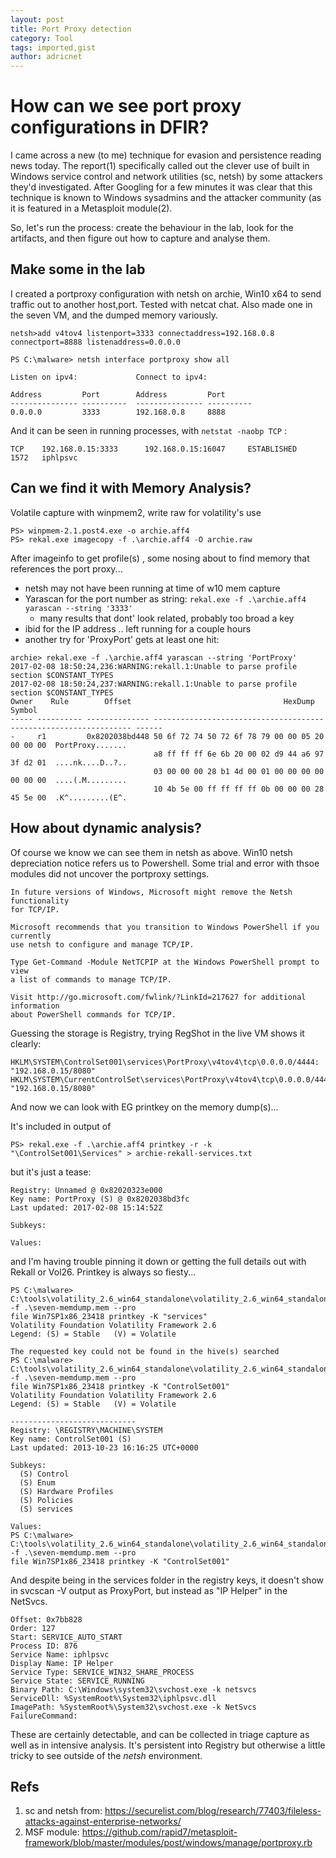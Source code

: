 ```yaml
---
layout: post
title: Port Proxy detection
category: Tool
tags: imported,gist
author: adricnet
---
```


How can we see port proxy configurations in DFIR?
===

I came across a new (to me) technique for evasion and persistence reading news today. The report(1) specifically called out the clever use of built in Windows service control and network utilities (sc, netsh) by some attackers they'd investigated. After Googling for a few minutes it was clear that this technique is known to Windows sysadmins and the attacker community (as it is featured in a Metasploit module(2).

So, let's run the process: create the behaviour in the lab, look for the artifacts, and then figure out how to capture and analyse them.

Make some in the lab
---

I created a portproxy configuration with netsh on archie, Win10 x64 to send traffic out to another host,port. Tested with netcat chat.
Also made one in the seven VM, and the dumped memory variously.

```
netsh>add v4tov4 listenport=3333 connectaddress=192.168.0.8 connectport=8888 listenaddress=0.0.0.0

PS C:\malware> netsh interface portproxy show all

Listen on ipv4:             Connect to ipv4:

Address         Port        Address         Port
--------------- ----------  --------------- ----------
0.0.0.0         3333        192.168.0.8     8888
```

And it can be seen in running processes, with ```netstat -naobp TCP``` :

```
TCP    192.168.0.15:3333      192.168.0.15:16047     ESTABLISHED     1572   iphlpsvc
```

Can we find it with Memory Analysis?
---

Volatile capture with winpmem2, write raw for volatility's use

```
PS> winpmem-2.1.post4.exe -o archie.aff4
PS> rekal.exe imagecopy -f .\archie.aff4 -O archie.raw
```

After imageinfo to get profile(s) , some nosing about to find memory that references the port proxy...

* netsh may not have been running at time of w10 mem capture
* Yarascan for the port number as string: ```rekal.exe -f .\archie.aff4 yarascan --string '3333'```
  * many results that dont' look related, probably too broad a key
* ibid for the IP address .. left running for a couple hours
* another try for 'ProxyPort' gets at least one hit:

```
archie> rekal.exe -f .\archie.aff4 yarascan --string 'PortProxy'
2017-02-08 18:50:24,236:WARNING:rekall.1:Unable to parse profile section $CONSTANT_TYPES
2017-02-08 18:50:24,237:WARNING:rekall.1:Unable to parse profile section $CONSTANT_TYPES
Owner    Rule        Offset                                  HexDump                              Symbol
----- ---------- -------------- ----------------------------------------------------------------- ------
-     r1         0x8202038bd448 50 6f 72 74 50 72 6f 78 79 00 00 05 20 00 00 00  PortProxy.......
                                a8 ff ff ff 6e 6b 20 00 02 d9 44 a6 97 3f d2 01  ....nk....D..?..
                                03 00 00 00 28 b1 4d 00 01 00 00 00 00 00 00 00  ....(.M.........
                                10 4b 5e 00 ff ff ff ff 0b 00 00 00 28 45 5e 00  .K^.........(E^.                                
```

How about dynamic analysis?
---

Of course we know we can see them in netsh as above. Win10 netsh depreciation notice refers us to Powershell. Some trial and error with thsoe modules did not uncover the portproxy settings.

```
In future versions of Windows, Microsoft might remove the Netsh functionality
for TCP/IP.

Microsoft recommends that you transition to Windows PowerShell if you currently
use netsh to configure and manage TCP/IP.

Type Get-Command -Module NetTCPIP at the Windows PowerShell prompt to view
a list of commands to manage TCP/IP.

Visit http://go.microsoft.com/fwlink/?LinkId=217627 for additional information
about PowerShell commands for TCP/IP.
```

Guessing the storage is Registry, trying RegShot in the live VM shows it clearly:

```
HKLM\SYSTEM\ControlSet001\services\PortProxy\v4tov4\tcp\0.0.0.0/4444: "192.168.0.15/8080"
HKLM\SYSTEM\CurrentControlSet\services\PortProxy\v4tov4\tcp\0.0.0.0/4444: "192.168.0.15/8080"
```

And now we can look with EG printkey on the memory dump(s)...

It's included in output of 

```
PS> rekal.exe -f .\archie.aff4 printkey -r -k "\ControlSet001\Services" > archie-rekall-services.txt
```

but it's just a tease:

```
Registry: Unnamed @ 0x82020323e000
Key name: PortProxy (S) @ 0x8202038bd3fc
Last updated: 2017-02-08 15:14:52Z

Subkeys:

Values:
```

and I'm having trouble pinning it down or getting the full details out with Rekall or Vol26. Printkey is always so fiesty...

```
PS C:\malware> C:\tools\volatility_2.6_win64_standalone\volatility_2.6_win64_standalone.exe -f .\seven-memdump.mem --pro
file Win7SP1x86_23418 printkey -K "services"
Volatility Foundation Volatility Framework 2.6
Legend: (S) = Stable   (V) = Volatile

The requested key could not be found in the hive(s) searched
PS C:\malware> C:\tools\volatility_2.6_win64_standalone\volatility_2.6_win64_standalone.exe -f .\seven-memdump.mem --pro
file Win7SP1x86_23418 printkey -K "ControlSet001"
Volatility Foundation Volatility Framework 2.6
Legend: (S) = Stable   (V) = Volatile

----------------------------
Registry: \REGISTRY\MACHINE\SYSTEM
Key name: ControlSet001 (S)
Last updated: 2013-10-23 16:16:25 UTC+0000

Subkeys:
  (S) Control
  (S) Enum
  (S) Hardware Profiles
  (S) Policies
  (S) services

Values:
PS C:\malware> C:\tools\volatility_2.6_win64_standalone\volatility_2.6_win64_standalone.exe -f .\seven-memdump.mem --pro
file Win7SP1x86_23418 printkey -K "ControlSet001"
```

And despite being in the services folder in the registry keys, it doesn't show in svcscan -V output as ProxyPort, but instead as "IP Helper" in the NetSvcs.

```
Offset: 0x7bb828
Order: 127
Start: SERVICE_AUTO_START
Process ID: 876
Service Name: iphlpsvc
Display Name: IP Helper
Service Type: SERVICE_WIN32_SHARE_PROCESS
Service State: SERVICE_RUNNING
Binary Path: C:\Windows\system32\svchost.exe -k netsvcs
ServiceDll: %SystemRoot%\System32\iphlpsvc.dll
ImagePath: %SystemRoot%\System32\svchost.exe -k NetSvcs
FailureCommand: 
```

These are certainly detectable, and can be collected in triage capture as well as in intensive analysis. It's persistent into Registry but otherwise a little tricky to see outside of the *netsh* environment.

Refs
--

1. sc and netsh from:  https://securelist.com/blog/research/77403/fileless-attacks-against-enterprise-networks/
1. MSF module: https://github.com/rapid7/metasploit-framework/blob/master/modules/post/windows/manage/portproxy.rb
